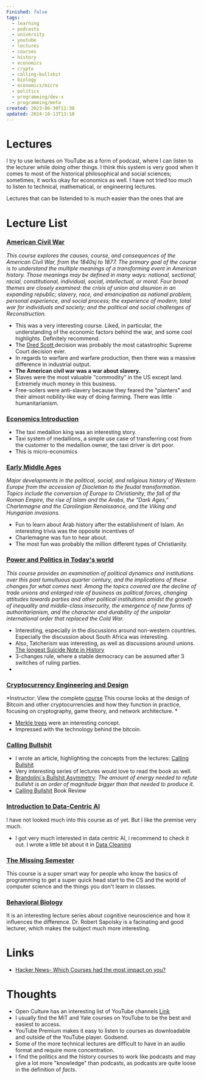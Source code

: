 ```yaml
---
Finished: false
tags:
  - learning
  - podcasts
  - university
  - youtube
  - lectures
  - courses
  - history
  - economics
  - crypto
  - calling-bullshit
  - biology
  - economics/micro
  - politics
  - programming/dev-x
  - programming/meta
created: 2023-06-30T11:30
updated: 2024-10-13T13:10
---
```

# Lectures


I try to use lectures on YouTube as a form of podcast, where I can listen to the lecturer while doing other things. I think this system is very good when it comes to most of the historical philosophical and social sciences; sometimes, it works okay for economics as well. I have not tried too much to listen to technical, mathematical, or engineering lectures. 

Lectures that can be listended to is much easier than the ones that are 
# Lecture List


### [American Civil War](https://www.youtube.com/playlist?list=PL5DD220D6A1282057)
*This course explores the causes, course, and consequences of the American Civil War, from the 1840sj to 1877. The primary goal of the course is to understand the multiple meanings of a transforming event in American history. Those meanings may be defined in many ways: national, sectional, racial, constitutional, individual, social, intellectual, or moral. Four broad themes are closely examined: the crisis of union and disunion in an expanding republic; slavery, race, and emancipation as national problem, personal experience, and social process; the experience of modern, total war for individuals and society; and the political and social challenges of Reconstruction.*
- This was a very interesting course. Liked, in particular, the understanding of the economic factors behind the war, and some cool highlights. Definitely recommend. 
- The [Dred Scott ](https://en.wikipedia.org/wiki/Dred_Scott_v._Sandford)decision was probably the most catastrophic Supreme Court decision ever. 
- In regards to warfare and warfare production, then there was a massive difference in industrial output. 
- **The American civil war was a war about slavery.**
- Slaves were the most valuable "commodity" in the US except land. Extremely much money in this business.
- Free-soilers were anti-slavery because they feared the "planters" and their almost nobility-like way of doing farming. There was little humanitarianism.

### [Economics Introduction](https://ocw.mit.edu/courses/14-01-principles-of-microeconomics-fall-2018/) 

- The taxi medallion king was an interesting story. 
- Taxi system of medallions, a simple use case of transferring cost from the customer to the medallion owner, the taxi driver is dirt poor. 
- This is micro-economics


### [Early Middle Ages](https://www.youtube.com/playlist?list=PL77A337915A76F660) 
*Major developments in the political, social, and religious history of Western Europe from the accession of Diocletian to the feudal transformation. Topics include the conversion of Europe to Christianity, the fall of the Roman Empire, the rise of Islam and the Arabs, the "Dark Ages," Charlemagne and the Carolingian Renaissance, and the Viking and Hungarian invasions.*

- Fun to learn about Arab history after the establishment of Islam. An interesting trivia was the opposite incentives of 
- Charlemagne was fun to hear about. 
- The most fun was probably the million different types of Christianity. 


### [Power and Politics in Today's world](https://www.youtube.com/playlist?list=PLh9mgdi4rNeyViG2ar68jkgEi4y6doNZy)
*This course provides an examination of political dynamics and institutions over this past tumultuous quarter century, and the implications of these changes for what comes next. Among the topics covered are the decline of trade unions and enlarged role of business as political forces, changing attitudes towards parties and other political institutions amidst the growth of inequality and middle-class insecurity, the emergence of new forms of authoritarianism, and the character and durability of the unipolar international order that replaced the Cold War.* 

- Interesting, especially in the discussions around non-western countries.  Especially the discussion about South Africa was interesting. 
- Also, Tatcherism was interesting, as well as discussions around unions. [The longest Suicide Note in History](https://en.wikipedia.org/wiki/The_longest_suicide_note_in_history)
- 3-changes rule, where a stable democracy can be assumed after 3 switches of ruling parties. 
- 
### [Cryptocurrency Engineering and Design](https://www.youtube.com/playlist?list..)
*Instructor: View the complete [course](https://www.youtube.com/redirect?event=playlist_description&redir_token=QUFFLUhqbmxvb2ZmRW9jRlJPZDBpMndKUjVaRHl5c1A0d3xBQ3Jtc0tuXzNwV0ZBTFVnMHgxRExabTJWclFVYXFOMmkySU9fVmFCMUhUVklaNDllTS1GS3R1NXVvNkdGSFJ2MFNCV1NqMDd3QWdRLWlFWks3b2ljc0RiV1VSMURXcXRrV0VTaUphV3dIb1RsSFB0SlRDb244bw&q=https%3A%2F%2Focw.mit.edu%2FMAS-S62S18) This course looks at the design of Bitcoin and other cryptocurrencies and how they function in practice, focusing on cryptography, game theory, and network architecture. *
- [Merkle trees](https://en.wikipedia.org/wiki/Merkle_tree) were an interesting concept.
- Impressed with the technology behind the bitcoin. 

### [Calling Bullshit](https://www.youtube.com/playlist?list=PLPnZfvKID1Sje5jWxt-4CSZD7bUI4gSPS)
- I wrote an article, highlighting the concepts from the lectures: [Calling Bullshit](https://medium.com/@emilseverin93/calling-bullshit-3f2ff2451040)
- Very interesting series of lectures would love to read the book as well. 
- [Brandolini´s Bullshit Asymmetry](https://en.wikipedia.org/wiki/Brandolini%27s_law): *The amount of energy needed to refute bullshit is an order of magnitude bigger than that needed to produce it.*
- [Calling Bullshit](../Books/Book%20Reviews/Calling%20Bullshit.md) Book Review 

### [Introduction to Data-Centric AI](https://dcai.csail.mit.edu/)
I have not looked much into this course as of yet.  But I like the premise very much. 
- I got very much interested in data centric AI, i recommend to check it out. I wrote a little bit about it in [Data Cleaning](../AI/Data%20Science/Data%20Cleaning.md)

### [The Missing Semester](https://youtube.com/playlist?list=PLyzOVJj3bHQuloKGG59rS43e29ro7I57J&si=6zSz61FNEL96WH5C) 
This course is a super smart way for people who know the basics of programming to get a super quick head start to the CS and the world of computer science and the things you don't learn in classes. 

### [Behavioral Biology](https://youtube.com/playlist?list=PL848F2368C90DDC3D&si=62zr40Xla7DbIJOf)
It is an interesting lecture series about cognitive neuroscience and how it influences the difference. Dr. Robert Sapolsky is a facinating and good lecturer, which makes the subject much more interesting. 

# Links
- [Hacker News- Which Courses had the most impact on you?](https://news.ycombinator.com/item?id=34637678)

# Thoughts 
- Open Culture has an interesting list of YouTube channels [Link](https://www.openculture.com/smartyoutube)
- I usually find the MiT and Yale courses on YouTube to be the best and easiest to access. 
- YouTube Premium makes it easy to listen to courses as downloadable and outside of the YouTube player. Godsend. 
- Some of the more technical lectures are difficult to have in an audio format and require more concentration. 
- I find the politics and the history courses to work like podcasts and may give a lot more "knowledge" than podcasts, as podcasts are quite loose in the definition of *facts*. 



